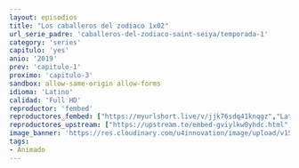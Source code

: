 ```yaml
---
layout: episodios
title: "Los caballeros del zodiaco 1x02"
url_serie_padre: 'caballeros-del-zodiaco-saint-seiya/temporada-1'
category: 'series'
capitulo: 'yes'
anio: '2019'
prev: 'capitulo-1'
proximo: 'capitulo-3'
sandbox: allow-same-origin allow-forms
idioma: 'Latino'
calidad: 'Full HD'
reproductor: 'fembed'
reproductores_fembed: ["https://myurlshort.live/v/jjk76sdq41knqgz","Latino"]
reproductores_upstream: ["https://upstream.to/embed-gviylkw0yhdc.html","Latino","https://upstream.to/embed-ohjtlc3rru06.html","Latino"]
image_banner: 'https://res.cloudinary.com/u4innovation/image/upload/v1564459651/caballeros-banner-min_sw0slb.jpg'
tags:
- Animado
---
```











